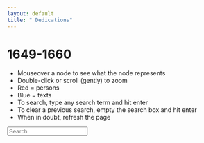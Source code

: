 ```yaml
---
layout: default
title: " Dedications"
---
```


# 1649-1660
- Mouseover a node to see what the node represents
- Double-click or scroll (gently) to zoom
- Red = persons
- Blue = texts
- To search, type any search term and hit enter
- To clear a previous search, empty the search box and hit enter
- When in doubt, refresh the page

<input type="text" id="search" placeholder='Search' onchange='javascript:handleOnChange();'/>
<div id="network"></div>

<script src="http://d3js.org/d3.v3.min.js"></script>
<script src='http://code.jquery.com/jquery-1.11.1.min.js'></script>
<script src='1649-1660.js'></script>
